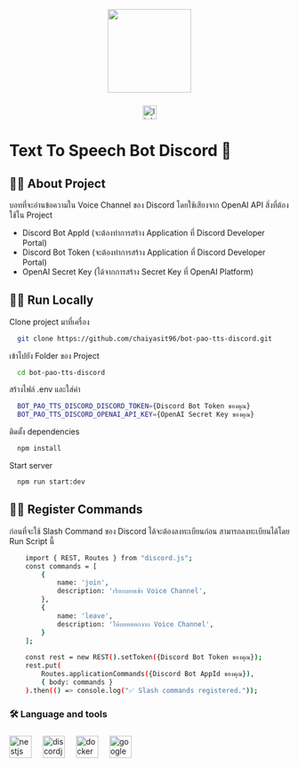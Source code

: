 <div align="center">
  <img height="150" src="https://media.giphy.com/media/M9gbBd9nbDrOTu1Mqx/giphy.gif"  />
</div>

###

<div align="center">
  <a href="https://www.linkedin.com/in/chaiyasit-ruengdist" target="_blank">
    <img src="https://img.shields.io/static/v1?message=LinkedIn&logo=linkedin&label=chaiyasit.ruengdist&color=0077B5&logoColor=white&labelColor=&style=for-the-badge" height="25" alt="linkedin logo"  />
  </a>
</div>



<h1 align="left">Text To Speech Bot Discord 👋</h1>

###

## 👩‍💻  About Project

บอทที่จะอ่านข้อความใน Voice Channel ของ Discord โดยใช้เสียงจาก OpenAI API
สิ่งที่ต้องใช้ใน Project
- Discord Bot AppId (จะต้องทำการสร้าง Application ที่ Discord Developer Portal)
- Discord Bot Token (จะต้องทำการสร้าง Application ที่ Discord Developer Portal)
- OpenAI Secret Key (ได้จากการสร้าง Secret Key ที่ OpenAI Platform)

## 👩‍💻  Run Locally

Clone project มาที่เครื่อง

```bash
  git clone https://github.com/chaiyasit96/bot-pao-tts-discord.git
```

เข้าไปยัง Folder ของ Project

```bash
  cd bot-pao-tts-discord
```
สร้างไฟล์ .env และใส่ค่า

```bash
  BOT_PAO_TTS_DISCORD_DISCORD_TOKEN={Discord Bot Token ของคุณ}
  BOT_PAO_TTS_DISCORD_OPENAI_API_KEY={OpenAI Secret Key ของคุณ}
```
ติดตั้ง dependencies

```bash
  npm install
```

Start server

```bash
  npm run start:dev
```
## 👩‍💻  Register Commands
ก่อนที่จะใช้ Slash Command ของ Discord ได้จะต้องลงทะเบียนก่อน
สามารถลงทะเบียนได้โดย Run Script นี้
```bash
    import { REST, Routes } from "discord.js";
    const commands = [
        {
            name: 'join',
            description: 'เรียกบอทเข้า Voice Channel',
        },
        {
            name: 'leave',
            description: 'ให้บอทออกจาก Voice Channel',
        }
    ];
    
    const rest = new REST().setToken({Discord Bot Token ของคุณ});
    rest.put(
        Routes.applicationCommands({Discord Bot AppId ของคุณ}),
        { body: commands }
    ).then(() => console.log("✅ Slash commands registered."));
```

###

<h3 align="left">🛠 Language and tools</h3>

###

<div align="left">
  <img src="https://cdn.jsdelivr.net/gh/devicons/devicon/icons/nestjs/nestjs-original.svg" height="40" alt="nestjs logo"  />
  <img width="12" />
  <img src="https://cdn.jsdelivr.net/gh/devicons/devicon/icons/discordjs/discordjs-original.svg" height="40" alt="discordjs logo"  />
  <img width="12" />
  <img src="https://cdn.jsdelivr.net/gh/devicons/devicon/icons/docker/docker-plain-wordmark.svg" height="40" alt="docker logo"  />
  <img width="12" />
  <img src="https://cdn.jsdelivr.net/gh/devicons/devicon/icons/googlecloud/googlecloud-original.svg" height="40" alt="googlecloud logo"  />
</div>

###
